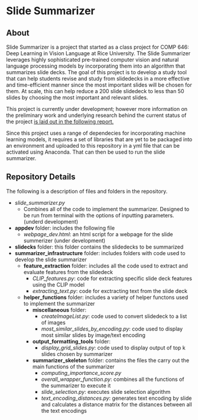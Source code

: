 # Slide Summarizer

## About

Slide Summarizer is a project that started as a class project for COMP 646: Deep Learning in Vision Language at Rice University. The Slide Summarizer leverages highly sophisticated pre-trained computer vision and natural language processing models by incorporating them into an algorithm that summarizes slide decks. The goal of this project is to develop a study tool that can help students revise and study from slidedecks in a more effective and time-efficient manner since the most important slides will be chosen for them. At scale, this can help reduce a 200 slide slidedeck to less than 50 slides by choosing the most important and relevant slides.

This project is currently under development; however more information on the preliminary work and underlying research behind the current status of the project [is laid out in the following report.](https://drive.google.com/file/d/1yL5ck-3nixf83PcYcgOqw9fm7EegxfBw/view?usp=sharing)

Since this project uses a range of dependecies for incorporating machine learning models, it requires a set of libraries that are yet to be packaged into an environment and uploaded to this repository in a yml file that can be activated using Anaconda. That can then be used to run the slide summarizer.

## Repository Details

The following is a description of files and folders in the repository.

* *slide_summarizer.py*
    - Combines all of the code to implement the summarizer. Designed to be run from terminal with the options of inputting parameters. (underd development)
* **appdev** folder: includes the following file
    - *webpage_dev.html*: an html script for a webpage for the slide summerizer (under development)
* **slidecks** folder: this folder contains the slidedecks to be summarized
* **summarizer_infrastructure** folder: includes folders with code used to develop the slide summarizer
    - **feature_extraction** folder: includes all the code used to extract and evaluate features from the slidedeck
        * *CLIP_features.py*: code for extracting specific slide deck features using the CLIP model
        * *extracting_text.py*: code for exctracting text from the slide deck
    - **helper_functions** folder: includes a variety of helper functons used to implement the summarizer
        * **miscellaneous** folder: 
            - *createImageList.py*: code used to convert slidedeck to a list of images
            - *most_similar_slides_by_encoding.py*: code used to display most similar slides by image/text encoding
        * **output_formatting_tools** folder:
            - *display_grid_slides.py*: code used to display output of top k slides chosen by summarizer
        * **summarizer_skeleton** folder: contains the files the carry out the main functions of the summarizer
            - *computing_importance_score.py*
            - *overall_wrapper_function.py*: combines all the functions of the summarizer to execute it
            - *slide_selection.py*: executes slide selection algorithm
            - *text_encoding_distances.py*: generates text encoding by slide and calculates a distance matrix for the distances between all the text encodings
                